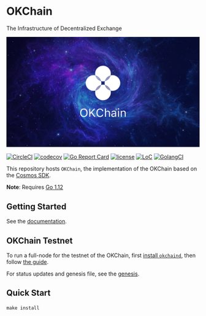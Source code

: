 # OKChain
The Infrastructure of Decentralized Exchange

![banner](./docs/images/okchain-image.jpg)

[![CircleCI](https://circleci.com/gh/okex/okchain/tree/master.svg?style=shield)](https://circleci.com/gh/okex/okchain/tree/master)
[![codecov](https://codecov.io/gh/okex/okchain/branch/master/graph/badge.svg)](https://codecov.io/gh/okex/okchain)
[![Go Report Card](https://goreportcard.com/badge/github.com/okex/okchain)](https://goreportcard.com/report/github.com/okex/okchain)
[![license](https://img.shields.io/github/license/okex/okchain.svg)](https://github.com/okex/okchain/blob/master/LICENSE)
[![LoC](https://tokei.rs/b1/github/okex/okchain)](https://github.com/okex/okchain)
[![GolangCI](https://golangci.com/badges/github.com/okex/okchain.svg)](https://golangci.com/r/github.com/okex/okchain)

This repository hosts `OKChain`, the implementation of the OKChain based on the [Cosmos SDK](https://github.com/cosmos/cosmos-sdk).

**Note**: Requires [Go 1.12](https://golang.org/dl/)

## Getting Started
See the [documentation](https://okchain-docs.readthedocs.io/en/latest/index.html).

## OKChain Testnet

To run a full-node for the testnet of the OKChain, first [install `okchaind`](https://okchain-docs.readthedocs.io/en/latest/getting-start/install.html), then follow [the guide](https://okchain-docs.readthedocs.io/en/latest/getting-start/join_testnet.html).

For status updates and genesis file, see the [genesis](https://okchain-docs.readthedocs.io/en/latest/getting-start/join_testnet.html#genesis).


## Quick Start

```
make install
```



